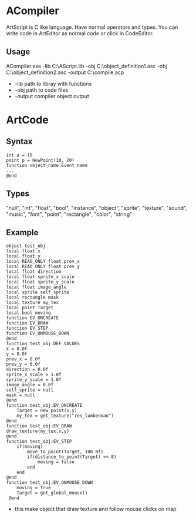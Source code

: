# ACompiler
ArtScript is C like language. Have normal operators and types. You can write code in ArtEditor as normal code or click in CodeEditor.
## Usage
ACompiler.exe -lib C:\\AScript.lib -obj C:\\object_definition1.asc  -obj C:\\object_definition2.asc -output C:\\compile.acp
* -lib path to libray with functions
* -obj path to code files
* -output compiler object output

# ArtCode
## Syntax

    int a = 10
    point p = NewPoint(10, 20)
    function object_name:Event_name
    ...
    @end

## Types
"null", "int", "float", "bool", "instance", "object", "sprite", "texture", "sound", "music", "font", "point", "rectangle", "color", "string"
## Example

    object test_obj
    local float x
    local float y
    local READ_ONLY float prev_x
    local READ_ONLY float prev_y
    local float direction
    local float sprite_x_scale
    local float sprite_y_scale
    local float image_angle
    local sprite self_sprite
    local rectangle mask
    local texture my_tex
    local point Target
    local bool moving
    function EV_ONCREATE
    function EV_DRAW
    function EV_STEP
    function EV_ONMOUSE_DOWN
    @end
    function test_obj:DEF_VALUES
    x = 0.0f
    y = 0.0f
    prev_x = 0.0f
    prev_y = 0.0f
    direction = 0.0f
    sprite_x_scale = 1.0f
    sprite_y_scale = 1.0f
    image_angle = 0.0f
    self_sprite = null
    mask = null
    @end
    function test_obj:EV_ONCREATE
    	Target = new_point(x,y)
    	my_tex = get_texture("res_lumberman")
    @end
    function test_obj:EV_DRAW
    draw_texture(my_tex,x,y)
    @end
    function test_obj:EV_STEP
    	if(moving)
    		move_to_point(Target, 100.0f)
    		if(distance_to_point(Target) << 8)
    			moving = false
    		end
    	end
    @end
    function test_obj:EV_ONMOUSE_DOWN
    	moving = true
    	Target = get_global_mouse()
     @end

 - this make object that draw texture and follow mouse clicks on map
 
